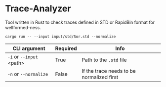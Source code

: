 # Trace-Analyzer

Tool written in Rust to check traces defined in STD or RapidBin format for wellformed-ness.

```shell
cargo run -- --input input/std/Sor.std --normalize
```

| CLI argument          | Required | Info                                      |
|-----------------------|----------|-------------------------------------------|
| `-i` or `--input` \<path>    | True     | Path to the `.std` file                   |
| `-n` or `--normalize` | False    | If the trace needs to be normalized first |
